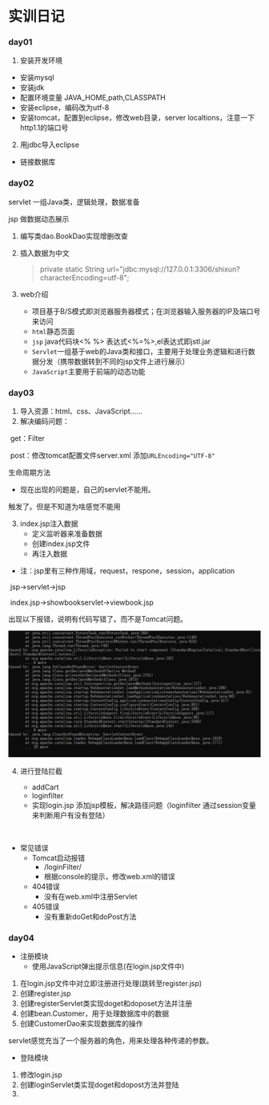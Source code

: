 # 实训日记

### day01

1. 安装开发环境

- 安装mysql
- 安装jdk
- 配置环境变量 JAVA_HOME,path,CLASSPATH
- 安装eclipse，编码改为utf-8
- 安装tomcat，配置到eclipse，修改web目录，server localtions，注意一下http1.1的端口号

2. 用jdbc导入eclipse

- 链接数据库

### day02

servlet 一组Java类，逻辑处理，数据准备

jsp 做数据动态展示

1. 编写类dao.BookDao实现增删改查

4. 插入数据为中文

   > private static String url="jdbc:mysql://127.0.0.1:3306/shixun?characterEncoding=utf-8";

5. web介绍

   - 项目基于B/S模式即浏览器服务器模式；在浏览器输入服务器的IP及端口号来访问
   - `html`静态页面
   - `jsp` java代码块<% %> 表达式<%=%>,el表达式即jstl.jar
   - `Servlet`一组基于web的Java类和接口，主要用于处理业务逻辑和进行数据分发（携带数据转到不同的jsp文件上进行展示）
   - `JavaScript`主要用于前端的动态功能

   

### day03

1. 导入资源：html、css、JavaScript……
2. 解决编码问题：

​	get：Filter

​	post：修改tomcat配置文件server.xml 添加`URLEncoding="UTF-8"`

生命周期方法

- 现在出现的问题是，自己的servlet不能用。

触发了。但是不知道为啥感觉不能用

3. index.jsp注入数据
   - 定义监听器来准备数据
   - 创建index.jsp文件
   - 再注入数据

- 注：jsp里有三种作用域，request，respone，session，application

​	jsp->servlet->jsp

​	index.jsp->showbookservlet->viewbook.jsp

出现以下报错，说明有代码写错了。而不是Tomcat问题。

![](image/60.png)

4. 进行登陆拦截   

   - addCart  
   - loginfilter 
   - 实现login.jsp 添加jsp模板，解决路径问题（loginfilter 通过session变量来判断用户有没有登陆）

   ​	

- 常见错误
  - Tomcat启动报错
    - <url-pattern>/loginFilter/<url-pattern>
    - 根据console的提示，修改web.xml的错误
  - 404错误
    - 没有在web.xml中注册Servlet
  - 405错误
    - 没有重新doGet和doPost方法

### day04

- 注册模块
  - 使用JavaScript弹出提示信息(在login.jsp文件中)

1. 在login.jsp文件中对立即注册进行处理(跳转至register.jsp)
2. 创建register.jsp
3. 创建registerServlet类实现doget和doposet方法并注册
4. 创建bean.Customer，用于处理数据库中的数据
5. 创建CustomerDao来实现数据库的操作

servlet感觉充当了一个服务器的角色，用来处理各种传递的参数。

- 登陆模块

1. 修改login.jsp
2. 创建loginServlet类实现doget和dopost方法并登陆
3. 